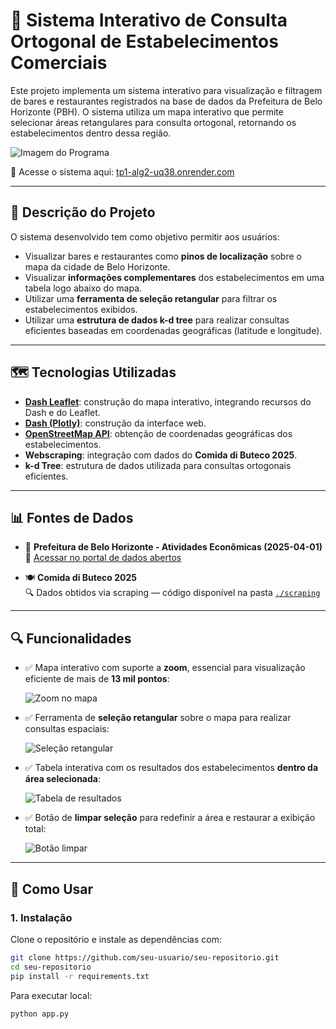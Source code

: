 # 📍 Sistema Interativo de Consulta Ortogonal de Estabelecimentos Comerciais

Este projeto implementa um sistema interativo para visualização e filtragem de bares e restaurantes registrados na base de dados da Prefeitura de Belo Horizonte (PBH). O sistema utiliza um mapa interativo que permite selecionar áreas retangulares para consulta ortogonal, retornando os estabelecimentos dentro dessa região.

![Imagem do Programa](imagens/interface-principal.png)

🔗 Acesse o sistema aqui: [tp1-alg2-uq38.onrender.com](https://tp1-alg2-uq38.onrender.com/)

---

## 🧭 Descrição do Projeto

O sistema desenvolvido tem como objetivo permitir aos usuários:

- Visualizar bares e restaurantes como **pinos de localização** sobre o mapa da cidade de Belo Horizonte.
- Visualizar **informações complementares** dos estabelecimentos em uma tabela logo abaixo do mapa.
- Utilizar uma **ferramenta de seleção retangular** para filtrar os estabelecimentos exibidos.
- Utilizar uma **estrutura de dados k-d tree** para realizar consultas eficientes baseadas em coordenadas geográficas (latitude e longitude).

---

## 🗺️ Tecnologias Utilizadas

- **[Dash Leaflet](https://github.com/thedirtyfew/dash-leaflet)**: construção do mapa interativo, integrando recursos do Dash e do Leaflet.
- **[Dash (Plotly)](https://dash.plotly.com/)**: construção da interface web.
- **[OpenStreetMap API](https://www.openstreetmap.org/)**: obtenção de coordenadas geográficas dos estabelecimentos.
- **Webscraping**: integração com dados do **Comida di Buteco 2025**.
- **k-d Tree**: estrutura de dados utilizada para consultas ortogonais eficientes.

---

## 📊 Fontes de Dados

- 📂 **Prefeitura de Belo Horizonte - Atividades Econômicas (2025-04-01)**  
  🔗 [Acessar no portal de dados abertos](https://dados.pbh.gov.br/dataset/atividades-economicas1)

- 🍽️ **Comida di Buteco 2025**  
  🔍 Dados obtidos via scraping — código disponível na pasta [`./scraping`](./scraping)

---

## 🔍 Funcionalidades

- ✅ Mapa interativo com suporte a **zoom**, essencial para visualização eficiente de mais de **13 mil pontos**:

  ![Zoom no mapa](imagens/zoom.png)

- ✅ Ferramenta de **seleção retangular** sobre o mapa para realizar consultas espaciais:

  ![Seleção retangular](imagens/retangulo.png)

- ✅ Tabela interativa com os resultados dos estabelecimentos **dentro da área selecionada**:

  ![Tabela de resultados](imagens/tabela.png)

- ✅ Botão de **limpar seleção** para redefinir a área e restaurar a exibição total:

  ![Botão limpar](imagens/limpar.png)

---

## 🧪 Como Usar

### 1. Instalação

Clone o repositório e instale as dependências com:

```bash
git clone https://github.com/seu-usuario/seu-repositorio.git
cd seu-repositorio
pip install -r requirements.txt
```

Para executar local:

```bash
python app.py
```